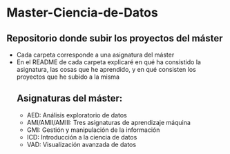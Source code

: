 # Master-Ciencia-de-Datos
## Repositorio donde subir los proyectos del máster
* Cada carpeta corresponde a una asignatura del máster
* En el README de cada carpeta explicaré en qué ha consistido la asignatura, las cosas que he aprendido, y en qué consisten los proyectos que he subido a la misma
  ## Asignaturas del máster:
  * AED: Análisis exploratorio de datos
  * AMI/AMII/AMIII: Tres asignaturas de aprendizaje máquina
  * GMI: Gestión y manipulación de la información
  * ICD: Introducción a la ciencia de datos
  * VAD: Visualización avanzada de datos
